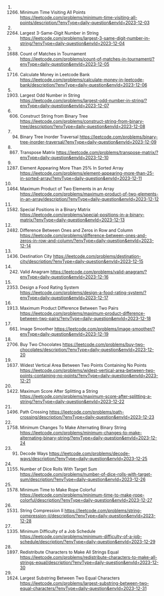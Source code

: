 1. 1266. Minimum Time Visiting All Points
https://leetcode.com/problems/minimum-time-visiting-all-points/description/?envType=daily-question&envId=2023-12-03
2. 2264. Largest 3-Same-Digit Number in String
https://leetcode.com/problems/largest-3-same-digit-number-in-string/?envType=daily-question&envId=2023-12-04
3. 1688. Count of Matches in Tournament
https://leetcode.com/problems/count-of-matches-in-tournament/?envType=daily-question&envId=2023-12-05
4. 1716. Calculate Money in Leetcode Bank
https://leetcode.com/problems/calculate-money-in-leetcode-bank/description/?envType=daily-question&envId=2023-12-06
5. 1903. Largest Odd Number in String
https://leetcode.com/problems/largest-odd-number-in-string/?envType=daily-question&envId=2023-12-07
6. 606. Construct String from Binary Tree
https://leetcode.com/problems/construct-string-from-binary-tree/description/?envType=daily-question&envId=2023-12-08
7. 94. Binary Tree Inorder Traversal
https://leetcode.com/problems/binary-tree-inorder-traversal/?envType=daily-question&envId=2023-12-09
8. 867. Transpose Matrix
https://leetcode.com/problems/transpose-matrix/?envType=daily-question&envId=2023-12-10
9. 1287. Element Appearing More Than 25% In Sorted Array
https://leetcode.com/problems/element-appearing-more-than-25-in-sorted-array/?envType=daily-question&envId=2023-12-11
10. 1464. Maximum Product of Two Elements in an Array
https://leetcode.com/problems/maximum-product-of-two-elements-in-an-array/description/?envType=daily-question&envId=2023-12-12
11. 1582. Special Positions in a Binary Matrix
https://leetcode.com/problems/special-positions-in-a-binary-matrix/?envType=daily-question&envId=2023-12-13
12. 2482. Difference Between Ones and Zeros in Row and Column
https://leetcode.com/problems/difference-between-ones-and-zeros-in-row-and-column/?envType=daily-question&envId=2023-12-14
13. 1436. Destination City
https://leetcode.com/problems/destination-city/description/?envType=daily-question&envId=2023-12-15
14. 242. Valid Anagram
https://leetcode.com/problems/valid-anagram/?envType=daily-question&envId=2023-12-16
15. 2353. Design a Food Rating System
https://leetcode.com/problems/design-a-food-rating-system/?envType=daily-question&envId=2023-12-17
16. 1913. Maximum Product Difference Between Two Pairs
https://leetcode.com/problems/maximum-product-difference-between-two-pairs/?envType=daily-question&envId=2023-12-18
17. 661. Image Smoother
https://leetcode.com/problems/image-smoother/?envType=daily-question&envId=2023-12-19
18. 2706. Buy Two Chocolates
https://leetcode.com/problems/buy-two-chocolates/description/?envType=daily-question&envId=2023-12-20
19. 1637. Widest Vertical Area Between Two Points Containing No Points
https://leetcode.com/problems/widest-vertical-area-between-two-points-containing-no-points/?envType=daily-question&envId=2023-12-21
20. 1422. Maximum Score After Splitting a String
https://leetcode.com/problems/maximum-score-after-splitting-a-string/?envType=daily-question&envId=2023-12-22
21. 1496. Path Crossing
https://leetcode.com/problems/path-crossing/description/?envType=daily-question&envId=2023-12-23
22. 1758. Minimum Changes To Make Alternating Binary String
https://leetcode.com/problems/minimum-changes-to-make-alternating-binary-string/?envType=daily-question&envId=2023-12-24
23. 91. Decode Ways
https://leetcode.com/problems/decode-ways/description/?envType=daily-question&envId=2023-12-25
24. 1155. Number of Dice Rolls With Target Sum
https://leetcode.com/problems/number-of-dice-rolls-with-target-sum/description/?envType=daily-question&envId=2023-12-26
25. 1578. Minimum Time to Make Rope Colorful
https://leetcode.com/problems/minimum-time-to-make-rope-colorful/description/?envType=daily-question&envId=2023-12-27
26. 1531. String Compression II
https://leetcode.com/problems/string-compression-ii/description/?envType=daily-question&envId=2023-12-28
27. 1335. Minimum Difficulty of a Job Schedule
https://leetcode.com/problems/minimum-difficulty-of-a-job-schedule/description/?envType=daily-question&envId=2023-12-29
28. 1897. Redistribute Characters to Make All Strings Equal
https://leetcode.com/problems/redistribute-characters-to-make-all-strings-equal/description/?envType=daily-question&envId=2023-12-30
29. 1624. Largest Substring Between Two Equal Characters
https://leetcode.com/problems/largest-substring-between-two-equal-characters/?envType=daily-question&envId=2023-12-31